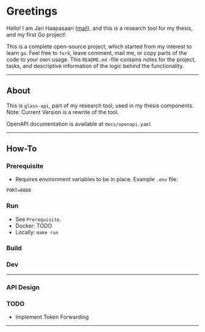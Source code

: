 # Greetings

Hello! I am Jari Haapasaari ([mail](mailto:haapjari@gmail.com)), and this is a research tool for my thesis, and my first Go project! 

This is a complete open-source project, which started from my interest to learn `go`. Feel free to `fork`, leave comment, mail me, or copy parts of the code to your own usage. This `README.md` -file contains notes for the project, tasks, and descriptive information of the logic behind the functionality.

---

## About

This is `glass-api`, part of my research tool, used in my thesis components. Note: Current Version is a rewrite of the tool.

OpenAPI documentation is available at `docs/openapi.yaml`

---

## How-To

### Prerequisite

- Requires environment variables to be in place. Example `.env` file:

```
PORT=8080
```

### Run

- See `Prerequisite`.
- Docker: TODO
- Locally: `make run`

### Build

### Dev

---

### API Design

### TODO

- Implement Token Forwarding

---